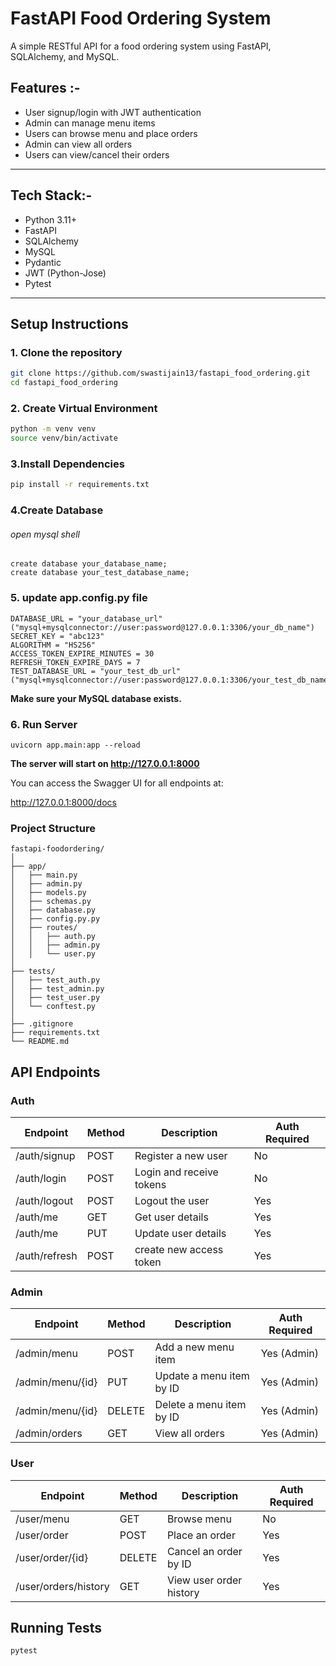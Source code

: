 # FastAPI Food Ordering System

A simple RESTful API for a food ordering system using FastAPI, SQLAlchemy, and MySQL.

## Features :-

- User signup/login with JWT authentication
- Admin can manage menu items
- Users can browse menu and place orders
- Admin can view all orders
- Users can view/cancel their orders

---

## Tech Stack:-

- Python 3.11+
- FastAPI
- SQLAlchemy
- MySQL
- Pydantic
- JWT (Python-Jose)
- Pytest

---

## Setup Instructions

### 1. Clone the repository

```bash
git clone https://github.com/swastijain13/fastapi_food_ordering.git
cd fastapi_food_ordering
```

### 2. Create Virtual Environment

```bash
python -m venv venv
source venv/bin/activate
```

### 3.Install Dependencies

```bash
pip install -r requirements.txt
```

### 4.Create Database

###### open mysql shell

```
create database your_database_name;
create database your_test_database_name;
```

### 5. update app.config.py file

```
DATABASE_URL = "your_database_url" ("mysql+mysqlconnector://user:password@127.0.0.1:3306/your_db_name")
SECRET_KEY = "abc123"
ALGORITHM = "HS256"
ACCESS_TOKEN_EXPIRE_MINUTES = 30
REFRESH_TOKEN_EXPIRE_DAYS = 7
TEST_DATABASE_URL = "your_test_db_url" ("mysql+mysqlconnector://user:password@127.0.0.1:3306/your_test_db_name")
```

**Make sure your MySQL database exists.**

### 6. Run Server

```
uvicorn app.main:app --reload
```

**The server will start on http://127.0.0.1:8000**

You can access the Swagger UI for all endpoints at:

http://127.0.0.1:8000/docs

### Project Structure

```
fastapi-foodordering/
│
├── app/
│   ├── main.py
│   ├── admin.py
│   ├── models.py
│   ├── schemas.py
│   ├── database.py
│   ├── config.py.py
│   ├── routes/
│   │   ├── auth.py
│   │   ├── admin.py
│   │   └── user.py
│
├── tests/
│   ├── test_auth.py
│   ├── test_admin.py
│   ├── test_user.py
│   └── conftest.py
│
├── .gitignore
├── requirements.txt
└── README.md

```

## API Endpoints

### Auth

| Endpoint      | Method | Description              | Auth Required |
| ------------- | ------ | ------------------------ | ------------- |
| /auth/signup  | POST   | Register a new user      | No            |
| /auth/login   | POST   | Login and receive tokens | No            |
| /auth/logout  | POST   | Logout the user          | Yes           |
| /auth/me      | GET    | Get user details         | Yes           |
| /auth/me      | PUT    | Update user details      | Yes           |
| /auth/refresh | POST   | create new access token  | Yes           |

### Admin

| Endpoint         | Method | Description              | Auth Required |
| ---------------- | ------ | ------------------------ | ------------- |
| /admin/menu      | POST   | Add a new menu item      | Yes (Admin)   |
| /admin/menu/{id} | PUT    | Update a menu item by ID | Yes (Admin)   |
| /admin/menu/{id} | DELETE | Delete a menu item by ID | Yes (Admin)   |
| /admin/orders    | GET    | View all orders          | Yes (Admin)   |

### User

| Endpoint             | Method | Description             | Auth Required |
| -------------------- | ------ | ----------------------- | ------------- |
| /user/menu           | GET    | Browse menu             | No            |
| /user/order          | POST   | Place an order          | Yes           |
| /user/order/{id}     | DELETE | Cancel an order by ID   | Yes           |
| /user/orders/history | GET    | View user order history | Yes           |

## Running Tests

```
pytest
```
